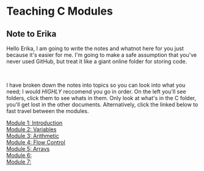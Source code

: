 # Teaching C Modules

## Note to Erika
Hello Erika, I am going to write the notes and whatnot here for you just because it's easier for me. I'm going to make a safe assumption that you've never used GitHub, but treat it like a giant online folder for storing code.

<br>

I have broken down the notes into topics so you can look into what you need; I would <em>HIGHLY</em> reccomend you go in order. On the left you'll see folders, click them to see whats in them. Only look at what's in the C folder, you'll get lost in the other documents. Alternatively, click the linked below to fast travel between the modules.

<a href="https://github.com/aolwyn/Leetcode/tree/main/C/Module%201%20-%20Introduction">Module 1: Introduction</a><br>
<a href="https://github.com/aolwyn/Leetcode/tree/main/C/Module%202%20-%20Variables">Module 2: Variables</a><br>
<a href="https://github.com/aolwyn/Leetcode/tree/main/C/Module%203%20-%20Arithmetic">Module 3: Arithmetic</a><br>
<a href="https://github.com/aolwyn/Leetcode/tree/main/C/Module%204%20-%20Flow%20Control">Module 4: Flow Control</a><br>
<a href="">Module 5: Arrays</a><br>
<a href="">Module 6: </a><br>
<a href="">Module 7: </a><br>